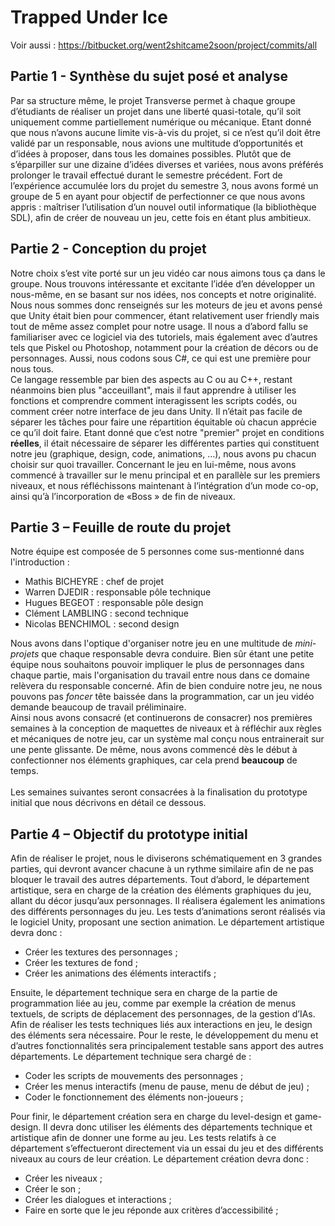 # Trapped Under Ice

Voir aussi : https://bitbucket.org/went2shitcame2soon/project/commits/all

## Partie 1 - Synthèse du sujet posé et analyse

Par sa structure même, le projet Transverse permet à chaque groupe d’étudiants de réaliser un projet dans une liberté quasi-totale, qu’il soit uniquement comme partiellement numérique ou mécanique.
Etant donné que nous n’avons aucune limite vis-à-vis du projet, si ce n’est qu’il doit être validé par un responsable, nous avions une multitude d’opportunités et d’idées à proposer, dans tous les domaines possibles. Plutôt que de s’éparpiller sur une dizaine d’idées diverses et variées, nous avons préférés prolonger le travail effectué durant le semestre précédent.
Fort de l’expérience accumulée lors du projet du semestre 3, nous avons formé un groupe de 5 en ayant pour objectif de perfectionner ce que nous avons appris : maîtriser l’utilisation d’un nouvel outil informatique (la bibliothèque SDL), afin de créer de nouveau un jeu, cette fois en étant plus ambitieux.


## Partie 2 - Conception du projet

Notre choix s’est vite porté sur un jeu vidéo car nous aimons tous ça dans le groupe. Nous trouvons intéressante et excitante l’idée d’en développer un nous-même, en se basant sur nos idées, nos concepts et notre originalité.<br/>
Nous nous sommes donc renseignés sur les moteurs de jeu et avons pensé que Unity était bien pour commencer, étant relativement user friendly mais tout de même assez complet pour notre usage. Il nous a d’abord fallu se familiariser avec ce logiciel via des tutoriels, mais également avec d’autres tels que Piskel ou Photoshop, notamment pour la création de décors ou de personnages. Aussi, nous codons sous C#, ce qui est une première pour nous tous.<br/>
Ce langage ressemble par bien des aspects au C ou au C++, restant néanmoins bien plus "acceuillant", mais il faut apprendre à utiliser les fonctions et comprendre comment interagissent les scripts codés, ou comment créer notre interface de jeu dans Unity.
Il n’était pas facile de séparer les tâches pour faire une répartition équitable où chacun apprécie ce qu’il doit faire. Etant donné que c’est notre "premier" projet en conditions <b>réelles</b>, il était nécessaire de séparer les différentes parties qui constituent notre jeu (graphique, design, code, animations, …), nous avons pu chacun choisir sur quoi travailler. Concernant le jeu en lui-même, nous avons commencé à travailler sur le menu principal et en parallèle sur les premiers niveaux, et nous réfléchissons maintenant à l’intégration d’un mode co-op, ainsi qu’à l’incorporation de «Boss » de fin de niveaux. 

## Partie 3 – Feuille de route du projet 

Notre équipe est composée de 5 personnes come sus-mentionné dans l'introduction :
- Mathis BICHEYRE : chef de projet
- Warren DJEDIR : responsable pôle technique
- Hugues BEGEOT : responsable pôle design
- Clément LAMBLING : second technique 
- Nicolas BENCHIMOL : second design

Nous avons dans l'optique d'organiser notre jeu en une multitude de <i>mini-projets</i> que chaque responsable devra conduire. Bien sûr étant une petite équipe nous souhaitons pouvoir impliquer le plus de personnages dans chaque partie, mais l'organisation du travail entre nous dans ce domaine relèvera du responsable concerné.
Afin de bien conduire notre jeu, ne nous pouvons pas <i>foncer</i> tête baissée dans la programmation, car un jeu vidéo demande beaucoup de travail préliminaire.<br/>
Ainsi nous avons consacré (et continuerons de consacrer) nos premières semaines à la conception de maquettes de niveaux et à réfléchir aux règles et mécaniques de notre jeu, car un système mal conçu nous entrainerait sur une pente glissante. De même, nous avons commencé dès le début à confectionner nos éléments graphiques, car cela prend <b>beaucoup</b> de temps.<br/><br/>
Les semaines suivantes seront consacrées à la finalisation du prototype initial que nous décrivons en détail ce dessous.

## Partie 4 – Objectif du prototype initial

Afin de réaliser le projet, nous le diviserons schématiquement en 3 grandes parties, qui devront avancer chacune à un rythme similaire afin de ne pas bloquer le travail des autres départements. 
Tout d’abord, le département artistique, sera en charge de la création des éléments graphiques du jeu, allant du décor jusqu’aux personnages. Il réalisera également les animations des différents personnages du jeu. Les tests d’animations seront réalisés via le logiciel Unity, proposant une section animation.
Le département artistique devra donc :
-	Créer les textures des personnages ;
-	Créer les textures de fond ;
-	Créer les animations des éléments interactifs ;

Ensuite, le département technique sera en charge de la partie de programmation liée au jeu, comme par exemple la création de menus textuels, de scripts de déplacement des personnages, de la gestion d’IAs. Afin de réaliser les tests techniques liés aux interactions en jeu, le design des éléments sera nécessaire. Pour le reste, le développement du menu et d’autres fonctionnalités sera principalement testable sans apport des autres départements.
Le département technique sera chargé de :
-	Coder les scripts de mouvements des personnages ;
-	Créer les menus interactifs (menu de pause, menu de début de jeu) ;
-	Coder le fonctionnement des éléments non-joueurs ;

Pour finir, le département création sera en charge du level-design et game-design. Il devra donc utiliser les éléments des départements technique et artistique afin de donner une forme au jeu. Les tests relatifs à ce département s’effectueront directement via un essai du jeu et des différents niveaux au cours de leur création.
Le département création devra donc :
-	Créer les niveaux ;
-	Créer le son ;
-	Créer les dialogues et interactions ;
-	Faire en sorte que le jeu réponde aux critères d’accessibilité ;

